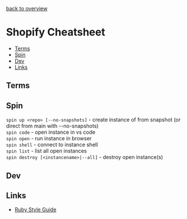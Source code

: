 [back to overview](/../..)

# Shopify Cheatsheet<!-- omit in toc -->

- [Terms](#terms)
- [Spin](#spin)
- [Dev](#dev)
- [Links](#links)

## Terms

## Spin

`spin up <repo> [--no-snapshots]` - create instance of <repo> from snapshot (or direct from main with --no-snapshots)  
`spin code` - open instance in vs code  
`spin open` - run instance in browser  
`spin shell` - connect to instance shell  
`spin list` - list all open instances  
`spin destroy [<instancename>|--all]` - destroy open instance(s)  

## Dev

## Links
- [Ruby Style Guide](https://github.com/Shopify/ruby-style-guide)